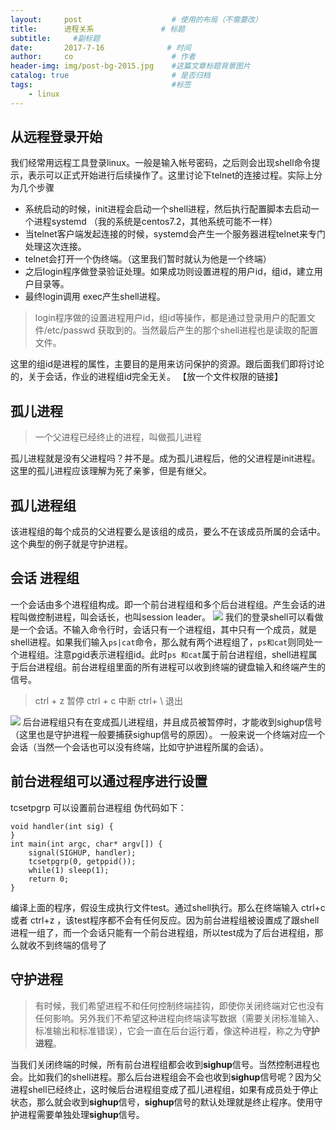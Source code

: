 ```yaml
---
layout:     post                    # 使用的布局（不需要改）
title:      进程关系               # 标题 
subtitle:     #副标题
date:       2017-7-16              # 时间
author:     co                      # 作者
header-img: img/post-bg-2015.jpg    #这篇文章标题背景图片
catalog: true                       # 是否归档
tags:                               #标签
    - linux
---
```

## 从远程登录开始
我们经常用远程工具登录linux。一般是输入帐号密码，之后则会出现shell命令提示，表示可以正式开始进行后续操作了。这里讨论下telnet的连接过程。实际上分为几个步骤
- 系统启动的时候，init进程会启动一个shell进程，然后执行配置脚本去启动一个进程systemd （我的系统是centos7.2，其他系统可能不一样）
- 当telnet客户端发起连接的时候，systemd会产生一个服务器进程telnet来专门处理这次连接。
- telnet会打开一个伪终端。（这里我们暂时就认为他是一个终端）
- 之后login程序做登录验证处理。如果成功则设置进程的用户id，组id，建立用户目录等。
- 最终login调用 exec产生shell进程。
> login程序做的设置进程用户id，组id等操作，都是通过登录用户的配置文件/etc/passwd 获取到的。当然最后产生的那个shell进程也是读取的配置文件。

这里的组id是进程的属性，主要目的是用来访问保护的资源。跟后面我们即将讨论的，关于会话，作业的进程组id完全无关。
【放一个文件权限的链接】


## 孤儿进程
> 一个父进程已经终止的进程，叫做孤儿进程

孤儿进程就是没有父进程吗？并不是。成为孤儿进程后，他的父进程是init进程。这里的孤儿进程应该理解为死了亲爹，但是有继父。

## 孤儿进程组
该进程组的每个成员的父进程要么是该组的成员，要么不在该成员所属的会话中。这个典型的例子就是守护进程。

## 会话 进程组 
一个会话由多个进程组构成。即一个前台进程组和多个后台进程组。产生会话的进程叫做控制进程，叫会话长，也叫session leader。
![](https://gitee.com/whatplane/resource/raw/master/img/bk_20190220124632-min.png) 
我们的登录shell可以看做是一个会话。不输入命令行时，会话只有一个进程组，其中只有一个成员，就是shell进程。如果我们输入`ps|cat`命令，那么就有两个进程组了，`ps和cat`则同处一个进程组。注意pgid表示进程组id。此时`ps 和cat`属于前台进程组，shell进程属于后台进程组。前台进程组里面的所有进程可以收到终端的键盘输入和终端产生的信号。
> ctrl + z 暂停
> ctrl + c 中断
> ctrl+ \ 退出


![](https://gitee.com/whatplane/resource/raw/master/img/ll_20190220131028-min.png) 
后台进程组只有在变成孤儿进程组，并且成员被暂停时，才能收到sighup信号（这里也是守护进程一般要捕获sighup信号的原因）。
一般来说一个终端对应一个会话（当然一个会话也可以没有终端，比如守护进程所属的会话）。

## 前台进程组可以通过程序进行设置
tcsetpgrp 可以设置前台进程组
伪代码如下：
```
void handler(int sig) {
}
int main(int argc, char* argv[]) {
	signal(SIGHUP, handler);
	tcsetpgrp(0, getppid());
	while(1) sleep(1);
	return 0;
}
```
编译上面的程序，假设生成执行文件test。通过shell执行。那么在终端输入 ctrl+c或者 ctrl+z ，该test程序都不会有任何反应。因为前台进程组被设置成了跟shell进程一组了，而一个会话只能有一个前台进程组，所以test成为了后台进程组，那么就收不到终端的信号了

## 守护进程
> 有时候，我们希望进程不和任何控制终端挂钩，即使你关闭终端对它也没有任何影响。另外我们不希望这种进程向终端读写数据（需要关闭标准输入、标准输出和标准错误），它会一直在后台运行着，像这种进程，称之为**守护进程**。

当我们关闭终端的时候，所有前台进程组都会收到**sighup**信号。当然控制进程也会。比如我们的shell进程。那么后台进程组会不会也收到**sighup**信号呢？因为父进程shell已经终止，这时候后台进程组变成了孤儿进程组，如果有成员处于停止状态，那么就会收到**sighup**信号，**sighup**信号的默认处理就是终止程序。使用守护进程需要单独处理**sighup**信号。

